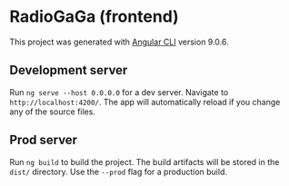 # RadioGaGa (frontend)

This project was generated with [Angular CLI](https://github.com/angular/angular-cli) version 9.0.6.

## Development server

Run `ng serve --host 0.0.0.0` for a dev server. Navigate to `http://localhost:4200/`. The app will automatically reload if you change any of the source files.


## Prod server

Run `ng build` to build the project. The build artifacts will be stored in the `dist/` directory. Use the `--prod` flag for a production build.


